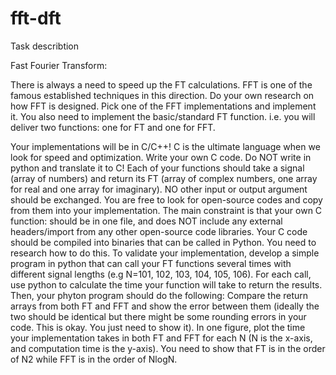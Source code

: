 # fft-dft
Task describtion 

Fast Fourier Transform:

There is always a need to speed up the FT calculations. FFT is one of the famous established techniques in this direction. Do your own research on how FFT is designed. Pick one of the FFT implementations and implement it. You also need to implement the basic/standard FT function. i.e. you will deliver two functions: one for FT and one for FFT.

Your implementations will be in C/C++! C is the ultimate language when we look for speed and optimization.
Write your own C code. Do NOT write in python and translate it to C!
Each of your functions should take a signal (array of numbers) and return its FT (array of complex numbers, one array for real and one array for imaginary). NO other input or output argument should be exchanged.
You are free to look for open-source codes and copy from them into your implementation. The main constraint is that your own C function:
should be in one file, and
does NOT include any external headers/import from any other open-source code libraries.
Your C code should be compiled into binaries that can be called in Python. You need to research how to do this.
To validate your implementation, develop a simple program in python that can call your FT functions several times with different signal lengths (e.g N=101, 102, 103,  104, 105, 106). For each call, use python to calculate the time your function will take to return the results. Then, your phyton program should do the following:
Compare the return arrays from both FT and FFT and show the error between them (ideally the two should be identical but there might be some rounding errors in your code. This is okay. You just need to show it).
In one figure, plot the time your implementation takes in both FT and FFT for each N (N is the x-axis, and computation time is the y-axis). You need to show that FT is in the order of N2 while FFT is in the order of NlogN.
 
